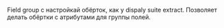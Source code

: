 Field group с настройкай обёрток, как у dispaly suite extract.
Позволяет делать обёртки с атрибутами для группы полей.
